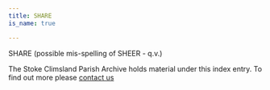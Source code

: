 ```yaml
---
title: SHARE
is_name: true

---
```


SHARE (possible mis-spelling of SHEER - q.v.)


The Stoke Climsland Parish Archive holds material under this index entry. To find out more please [contact us](/contact/)
